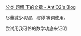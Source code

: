 [分类 题解 下的文章 - AntiO2's Blog](https://blog.antio2.cn/index.php/category/solution/)

尽量减少*明显*，*易得* 等词使用。

尝试用我可怜的数学功底来证明